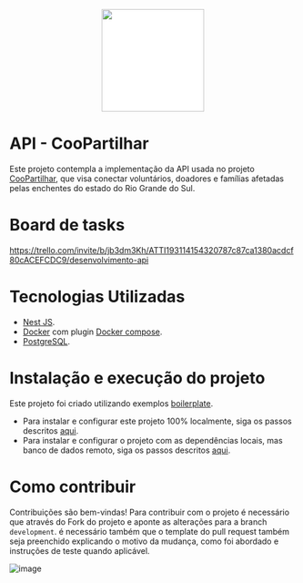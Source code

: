 <p align="center"><img height="180px" style="background-color: #FFFFFF;" src="https://raw.githubusercontent.com/Flutterando/calamidade-backend/master/.github/logo-coopartilhar-v1.svg"></p>

# API - CooPartilhar

Este projeto contempla a implementação da API usada no projeto <a href="https://github.com/Flutterando/calamidade" target="_blank">CooPartilhar</a>, que visa conectar voluntários, doadores e famílias afetadas pelas enchentes do estado do Rio Grande do Sul.

# Board de tasks

https://trello.com/invite/b/jb3dm3Kh/ATTI193114154320787c87ca1380acdcf80cACEFCDC9/desenvolvimento-api

# Tecnologias Utilizadas

- [Nest JS](https://docs.nestjs.com/).
- [Docker](https://docs.docker.com/) com plugin [Docker compose](https://docs.docker.com/compose/).
- [PostgreSQL](https://www.postgresql.org/docs/).


# Instalação e execução do projeto

Este projeto foi criado utilizando exemplos <a href="https://github.com/brocoders/nestjs-boilerplate/blob/main/docs/readme.md" target="_blank">boilerplate</a>.

- Para instalar e configurar este projeto 100% localmente, siga os passos descritos [aqui](https://github.com/Flutterando/calamidade-backend/blob/master/docs/installing-and-running.md).
- Para instalar e configurar o projeto com as dependências locais, mas banco de dados remoto, siga os passos descritos [aqui](https://github.com/Flutterando/calamidade-backend/blob/master/docs/installing-and-running-db-remotely.md).

# Como contribuir

Contribuições são bem-vindas! Para contribuir com o projeto é necessário que através do Fork do projeto e aponte as alterações para a branch `development`. é necessário também que o template do pull request também seja preenchido explicando o motivo da mudança, como foi abordado e instruções de teste quando aplicável.

![image](https://github.com/Flutterando/calamidade-backend/assets/63257275/a4a9ffdf-a0b8-45a2-a13e-fbd5f2cb2f43)
